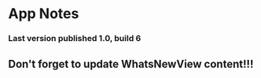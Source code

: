# App Notes

### Last version published 1.0, build 6

## Don't forget to update WhatsNewView content!!!


